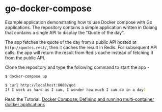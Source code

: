 # go-docker-compose

Example application demonstrating how to use Docker compose with Go applications. The repository contains a simple application written in Golang that contains a single API to display the "Quote of the day".

The app fetches the quote of the day from a public API hosted at `http://quotes.rest/`, then it caches the result in Redis. For subsequent API calls, the app will return the result from Redis cache instead of fetching it from the public API.

Clone the repository and type the following command to start the app -

```bash
$ docker-compose up
```

```bash
$ curl http://localhost:8080/qod
If I work as hard as I can, I wonder how much I can do in a day?
```

Read the Tutorial: [Docker Compose: Defining and running multi-container docker applications](http://localhost:1313/docker-compose-multi-container-orchestration-golang/)